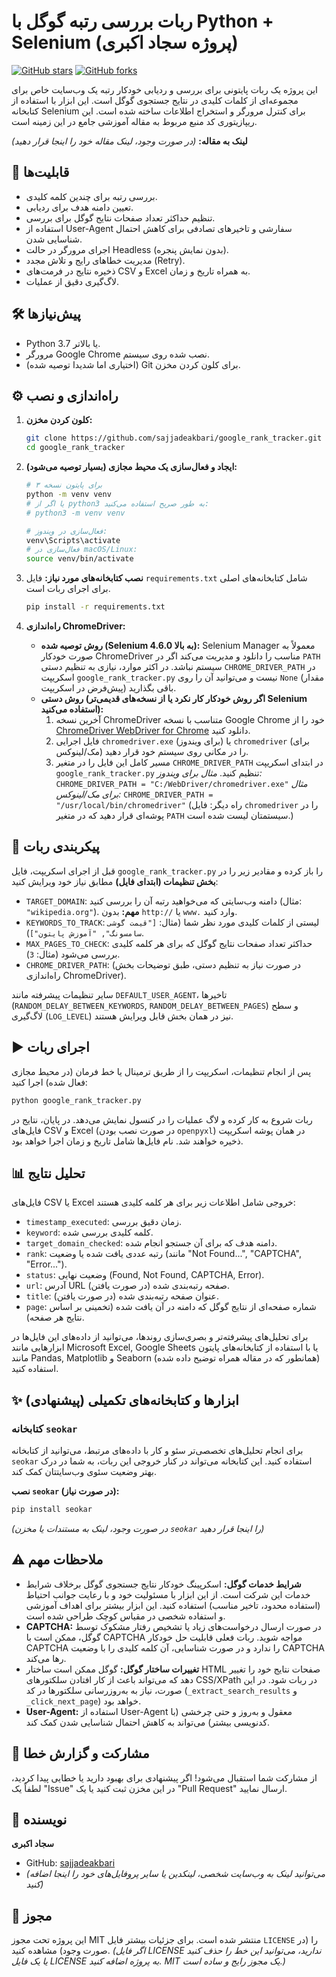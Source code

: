 # ربات بررسی رتبه گوگل با Python + Selenium (پروژه سجاد اکبری)

[![GitHub stars](https://img.shields.io/github/stars/sajjadeakbari/google_rank_tracker.svg?style=social&label=Star&maxAge=2592000)](https://github.com/sajjadeakbari/google_rank_tracker/stargazers/)
[![GitHub forks](https://img.shields.io/github/forks/sajjadeakbari/google_rank_tracker.svg?style=social&label=Fork&maxAge=2592000)](https://github.com/sajjadeakbari/google_rank_tracker/network/members)

این پروژه یک ربات پایتونی برای بررسی و ردیابی خودکار رتبه یک وب‌سایت خاص برای مجموعه‌ای از کلمات کلیدی در نتایج جستجوی گوگل است. این ابزار با استفاده از کتابخانه Selenium برای کنترل مرورگر و استخراج اطلاعات ساخته شده است. این ریپازیتوری کد منبع مربوط به مقاله آموزشی جامع در این زمینه است.

**لینک به مقاله:** *(در صورت وجود، لینک مقاله خود را اینجا قرار دهید)*

## 🚀 قابلیت‌ها

*   بررسی رتبه برای چندین کلمه کلیدی.
*   تعیین دامنه هدف برای ردیابی.
*   تنظیم حداکثر تعداد صفحات نتایج گوگل برای بررسی.
*   استفاده از User-Agent سفارشی و تاخیرهای تصادفی برای کاهش احتمال شناسایی شدن.
*   اجرای مرورگر در حالت Headless (بدون نمایش پنجره).
*   مدیریت خطاهای رایج و تلاش مجدد (Retry).
*   ذخیره نتایج در فرمت‌های CSV و Excel به همراه تاریخ و زمان.
*   لاگ‌گیری دقیق از عملیات.

## 🛠️ پیش‌نیازها

*   Python 3.7 یا بالاتر.
*   مرورگر Google Chrome نصب شده روی سیستم.
*   (اختیاری اما شدیدا توصیه شده) Git برای کلون کردن مخزن.

## ⚙️ راه‌اندازی و نصب

1.  **کلون کردن مخزن:**
    ```bash
    git clone https://github.com/sajjadeakbari/google_rank_tracker.git
    cd google_rank_tracker
    ```

2.  **ایجاد و فعال‌سازی یک محیط مجازی (بسیار توصیه می‌شود):**
    ```bash
    # برای پایتون نسخه ۳
    python -m venv venv 
    # یا اگر از python3 به طور صریح استفاده می‌کنید:
    # python3 -m venv venv

    # فعال‌سازی در ویندوز:
    venv\Scripts\activate
    # فعال‌سازی در macOS/Linux:
    source venv/bin/activate
    ```

3.  **نصب کتابخانه‌های مورد نیاز:**
    فایل `requirements.txt` شامل کتابخانه‌های اصلی برای اجرای ربات است.
    ```bash
    pip install -r requirements.txt
    ```

4.  **راه‌اندازی ChromeDriver:**
    *   **روش توصیه شده (Selenium 4.6.0 به بالا):** Selenium Manager معمولاً به صورت خودکار ChromeDriver مناسب را دانلود و مدیریت می‌کند اگر در `PATH` سیستم نباشد. در اکثر موارد، نیازی به تنظیم دستی `CHROME_DRIVER_PATH` در اسکریپت `google_rank_tracker.py` نیست و می‌توانید آن را روی `None` (مقدار پیش‌فرض در اسکریپت) باقی بگذارید.
    *   **روش دستی (اگر روش خودکار کار نکرد یا از نسخه‌های قدیمی‌تر Selenium استفاده می‌کنید):**
        1.  آخرین نسخه ChromeDriver متناسب با نسخه Google Chrome خود را از [ChromeDriver WebDriver for Chrome](https://chromedriver.chromium.org/downloads) دانلود کنید.
        2.  فایل اجرایی `chromedriver.exe` (برای ویندوز) یا `chromedriver` (برای مک/لینوکس) را در مکانی روی سیستم خود قرار دهید.
        3.  مسیر کامل این فایل را در متغیر `CHROME_DRIVER_PATH` در ابتدای اسکریپت `google_rank_tracker.py` تنظیم کنید.
            *مثال برای ویندوز:* `CHROME_DRIVER_PATH = "C:/WebDriver/chromedriver.exe"`
            *مثال برای مک/لینوکس:* `CHROME_DRIVER_PATH = "/usr/local/bin/chromedriver"`
            (راه دیگر: فایل `chromedriver` را در پوشه‌ای قرار دهید که در متغیر `PATH` سیستمتان لیست شده است.)

## 🔧 پیکربندی ربات

قبل از اجرای اسکریپت، فایل `google_rank_tracker.py` را باز کرده و مقادیر زیر را در **بخش تنظیمات (ابتدای فایل)** مطابق نیاز خود ویرایش کنید:

*   `TARGET_DOMAIN`: دامنه وب‌سایتی که می‌خواهید رتبه آن را بررسی کنید (مثال: `"wikipedia.org"`). **مهم:** بدون `http://` یا `www.` وارد کنید.
*   `KEYWORDS_TO_TRACK`: لیستی از کلمات کلیدی مورد نظر شما (مثال: `["قیمت گوشی سامسونگ", "آموزش پایتون"]`).
*   `MAX_PAGES_TO_CHECK`: حداکثر تعداد صفحات نتایج گوگل که برای هر کلمه کلیدی بررسی می‌شود (مثال: `3`).
*   `CHROME_DRIVER_PATH`: (در صورت نیاز به تنظیم دستی، طبق توضیحات بخش راه‌اندازی ChromeDriver).

سایر تنظیمات پیشرفته مانند `DEFAULT_USER_AGENT`، تاخیرها (`RANDOM_DELAY_BETWEEN_KEYWORDS`, `RANDOM_DELAY_BETWEEN_PAGES`) و سطح لاگ‌گیری (`LOG_LEVEL`) نیز در همان بخش قابل ویرایش هستند.

## ▶️ اجرای ربات

پس از انجام تنظیمات، اسکریپت را از طریق ترمینال یا خط فرمان (در محیط مجازی فعال شده) اجرا کنید:

```bash
python google_rank_tracker.py
```

ربات شروع به کار کرده و لاگ عملیات را در کنسول نمایش می‌دهد. در پایان، نتایج در فایل‌های CSV و Excel (در صورت نصب بودن `openpyxl`) در همان پوشه اسکریپت ذخیره خواهند شد. نام فایل‌ها شامل تاریخ و زمان اجرا خواهد بود.

## 📊 تحلیل نتایج

فایل‌های CSV یا Excel خروجی شامل اطلاعات زیر برای هر کلمه کلیدی هستند:
*   `timestamp_executed`: زمان دقیق بررسی.
*   `keyword`: کلمه کلیدی بررسی شده.
*   `target_domain_checked`: دامنه هدف که برای آن جستجو انجام شده.
*   `rank`: رتبه عددی یافت شده یا وضعیت (مانند "Not Found...", "CAPTCHA", "Error...").
*   `status`: وضعیت نهایی (Found, Not Found, CAPTCHA, Error).
*   `url`: آدرس URL صفحه رتبه‌بندی شده (در صورت یافتن).
*   `title`: عنوان صفحه رتبه‌بندی شده (در صورت یافتن).
*   `page`: شماره صفحه‌ای از نتایج گوگل که دامنه در آن یافت شده (تخمینی بر اساس نتایج هر صفحه).

برای تحلیل‌های پیشرفته‌تر و بصری‌سازی روندها، می‌توانید از داده‌های این فایل‌ها در ابزارهایی مانند Microsoft Excel, Google Sheets یا با استفاده از کتابخانه‌های پایتون مانند Pandas, Matplotlib و Seaborn (همانطور که در مقاله همراه توضیح داده شده) استفاده کنید.

## ✨ ابزارها و کتابخانه‌های تکمیلی (پیشنهادی)

### کتابخانه `seokar`

برای انجام تحلیل‌های تخصصی‌تر سئو و کار با داده‌های مرتبط، می‌توانید از کتابخانه `seokar` استفاده کنید. این کتابخانه می‌تواند در کنار خروجی این ربات، به شما در درک بهتر وضعیت سئوی وب‌سایتتان کمک کند.

**نصب `seokar` (در صورت نیاز):**
```bash
pip install seokar
```
*(در صورت وجود، لینک به مستندات یا مخزن `seokar` را اینجا قرار دهید)*

## ⚠️ ملاحظات مهم

*   **شرایط خدمات گوگل:** اسکرپینگ خودکار نتایج جستجوی گوگل برخلاف شرایط خدمات این شرکت است. از این ابزار با مسئولیت خود و با رعایت جوانب احتیاط (استفاده محدود، تاخیر مناسب) استفاده کنید. این ابزار بیشتر برای اهداف آموزشی و استفاده شخصی در مقیاس کوچک طراحی شده است.
*   **CAPTCHA:** در صورت ارسال درخواست‌های زیاد یا تشخیص رفتار مشکوک توسط گوگل، ممکن است با CAPTCHA مواجه شوید. ربات فعلی قابلیت حل خودکار CAPTCHA را ندارد و در صورت شناسایی، آن کلمه کلیدی را با وضعیت CAPTCHA رها می‌کند.
*   **تغییرات ساختار گوگل:** گوگل ممکن است ساختار HTML صفحات نتایج خود را تغییر دهد که می‌تواند باعث از کار افتادن سلکتورهای CSS/XPath در ربات شود. در این صورت، نیاز به به‌روزرسانی سلکتورها در کد (`_extract_search_results` و `_click_next_page`) خواهد بود.
*   **User-Agent:** استفاده از User-Agent معقول و به‌روز و حتی چرخشی (با کدنویسی بیشتر) می‌تواند به کاهش احتمال شناسایی شدن کمک کند.

## 🤝 مشارکت و گزارش خطا

از مشارکت شما استقبال می‌شود! اگر پیشنهادی برای بهبود دارید یا خطایی پیدا کردید، لطفاً یک "Issue" در این مخزن ثبت کنید یا یک "Pull Request" ارسال نمایید.

## 📝 نویسنده

**سجاد اکبری**

*   GitHub: [sajjadeakbari](https://github.com/sajjadeakbari)
*   *(می‌توانید لینک به وب‌سایت شخصی، لینکدین یا سایر پروفایل‌های خود را اینجا اضافه کنید)*

## 📜 مجوز

این پروژه تحت مجوز MIT منتشر شده است. برای جزئیات بیشتر فایل `LICENSE` را (در صورت وجود) مشاهده کنید. *(اگر فایل LICENSE ندارید، می‌توانید این خط را حذف کنید یا یک فایل LICENSE به پروژه اضافه کنید. MIT یک مجوز رایج و ساده است.)*
